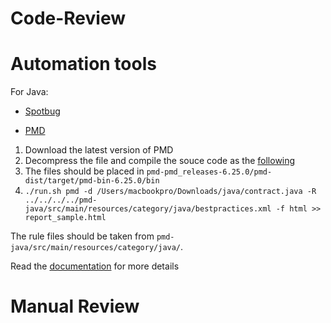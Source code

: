 # Code-Review

# Automation tools

For Java:

* [Spotbug](https://github.com/spotbugs/spotbugs)

* [PMD](https://github.com/pmd/pmd)
1. Download the latest version of PMD
2. Decompress the file and compile the souce code as the [following](https://github.com/pmd/pmd/blob/master/BUILDING.md)
3. The files should be placed in `pmd-pmd_releases-6.25.0/pmd-dist/target/pmd-bin-6.25.0/bin`
4. `./run.sh pmd -d /Users/macbookpro/Downloads/java/contract.java -R ../../../../pmd-java/src/main/resources/category/java/bestpractices.xml -f html >> report_sample.html`

The rule files should be taken from `pmd-java/src/main/resources/category/java/`.

Read the [documentation](https://pmd.github.io/latest/pmd_userdocs_installation.html) for more details




# Manual Review
